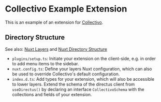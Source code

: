 # Collectivo Example Extension

This is an example of an extension for [Collectivo](https://github.com/collectivo-dev/collectivo).

## Directory Structure

See also: [Nuxt Layers](https://nuxt.com/docs/getting-started/layers) and [Nuxt Directory Structure](https://nuxt.com/docs/guide/directory-structure/app)

- `plugins/setup.ts`: Initiate your extension on the client-side, e.g. in order to add menu items to the sidebar.
- `nuxt.config.ts`: Define your layers Nuxt configuration, which can also be used to override Collectivo's default configuration.
- `index.d.ts`: Add types for your extension, which will also be accessible to lower layers. Extend the schema of the directus client from `useDirectus()` by declaring an interface `CollectivoSchema` with the collections and fields of your extension.
